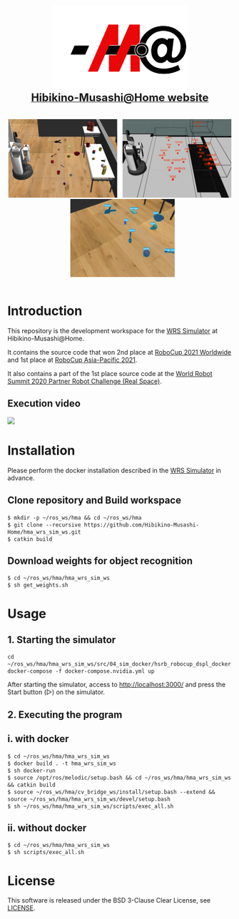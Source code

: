 <div align="center">
  <img src="resources/hma_logo.png" width="300"/>
  <div align="center">
    <a href="https://www.brain.kyutech.ac.jp/~hma/">
      <b><font size="5">Hibikino-Musashi@Home website</font></b>
    </a>
  </div><br><br>
  <img src="resources/mapping.png" width="500"/>&nbsp;&nbsp;
  <img src="resources/yolact.gif" width="234"/>
</div>
<br>

# Introduction
This repository is the development workspace for the [WRS Simulator](https://github.com/hsr-project/tmc_wrs_docker) at Hibikino-Musashi@Home.

It contains the source code that won 2nd place at [RoboCup 2021 Worldwide](https://athome.robocup.org/rc2021/) and 1st place at [RoboCup Asia-Pacific 2021](https://robocupap.org/robocuphome/).

It also contains a part of the 1st place source code at the [World Robot Summit 2020 Partner Robot Challenge (Real Space)](https://wrs.nedo.go.jp/wrs2020/challenge/service/partner.html).

## Execution video
[![](https://img.youtube.com/vi/DRKtSZEgaNQ/0.jpg)](https://www.youtube.com/watch?v=DRKtSZEgaNQ)

# Installation
Please perform the docker installation described in the [WRS Simulator](https://github.com/hsr-project/tmc_wrs_docker) in advance.

## Clone repository and Build workspace
```
$ mkdir -p ~/ros_ws/hma && cd ~/ros_ws/hma
$ git clone --recursive https://github.com/Hibikino-Musashi-Home/hma_wrs_sim_ws.git
$ catkin build
```

## Download weights for object recognition 
```
$ cd ~/ros_ws/hma/hma_wrs_sim_ws
$ sh get_weights.sh
```

# Usage
## 1. Starting the simulator
```
cd ~/ros_ws/hma/hma_wrs_sim_ws/src/04_sim_docker/hsrb_robocup_dspl_docker
docker-compose -f docker-compose.nvidia.yml up
```
After starting the simulator, access to [http://localhost:3000/](http://localhost:3000/) and press the Start button (▷) on the simulator.

## 2. Executing the program
## i. with docker
```
$ cd ~/ros_ws/hma/hma_wrs_sim_ws
$ docker build . -t hma_wrs_sim_ws
$ sh docker-run
$ source /opt/ros/melodic/setup.bash && cd ~/ros_ws/hma/hma_wrs_sim_ws && catkin build
$ source ~/ros_ws/hma/cv_bridge_ws/install/setup.bash --extend && source ~/ros_ws/hma/hma_wrs_sim_ws/devel/setup.bash
$ sh ~/ros_ws/hma/hma_wrs_sim_ws/scripts/exec_all.sh
```

## ii. without docker
```
$ cd ~/ros_ws/hma/hma_wrs_sim_ws
$ sh scripts/exec_all.sh
```

# License
This software is released under the BSD 3-Clause Clear License, see [LICENSE](https://github.com/Hibikino-Musashi-Home/hma_wrs_sim_ws/blob/master/LICENSE).